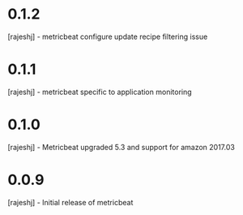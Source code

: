 # 0.1.2
[rajeshj] - metricbeat configure update recipe filtering issue
# 0.1.1
[rajeshj] - metricbeat specific to application monitoring
# 0.1.0
[rajeshj] - Metricbeat upgraded 5.3 and support for amazon 2017.03
# 0.0.9
[rajeshj] - Initial release of metricbeat
